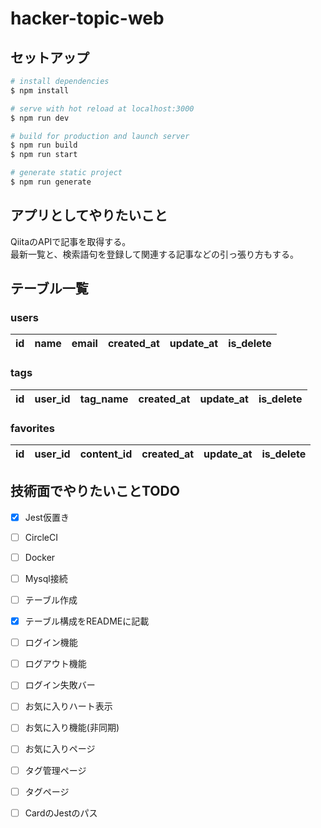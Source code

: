 # hacker-topic-web

## セットアップ

```bash
# install dependencies
$ npm install

# serve with hot reload at localhost:3000
$ npm run dev

# build for production and launch server
$ npm run build
$ npm run start

# generate static project
$ npm run generate
```

## アプリとしてやりたいこと  
  
QiitaのAPIで記事を取得する。  
最新一覧と、検索語句を登録して関連する記事などの引っ張り方もする。  



## テーブル一覧

### users

|id  |name  |email  |created_at  |update_at  |is_delete  |
|---|---|---|---|---|---|

### tags

|id  |user_id  |tag_name  |created_at  |update_at  |is_delete  |
|---|---|---|---|---|---|

### favorites

|id  |user_id  |content_id  |created_at  |update_at  |is_delete  |
|---|---|---|---|---|---|



## 技術面でやりたいことTODO
  

- [x] Jest仮置き
- [ ] CircleCI  
- [ ] Docker  
- [ ] Mysql接続  
- [ ] テーブル作成  
- [x] テーブル構成をREADMEに記載  
- [ ] ログイン機能  
- [ ] ログアウト機能  
- [ ] ログイン失敗バー  
- [ ] お気に入りハート表示  
- [ ] お気に入り機能(非同期)  
- [ ] お気に入りページ  
- [ ] タグ管理ページ  
- [ ] タグページ  
  
- [ ] CardのJestのパス  
